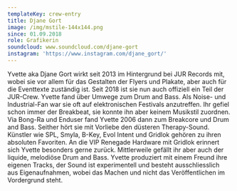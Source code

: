 ```yaml
---
templateKey: crew-entry
title: Djane Gort
image: /img/mstile-144x144.png
since: 01.09.2018
role: Grafikerin
soundcloud: www.soundcloud.com/djane-gort
instagram: 'https://www.instagram.com/djane_gort/'
---
```

Yvette aka Djane Gort wirkt seit 2013 im Hintergrund bei JUR Records mit, wobei sie vor allem für das Gestalten der Flyers und Plakate, aber auch für die Eventtexte zuständig ist. Seit 2018 ist sie nun auch offiziell ein Teil der JUR-Crew. Yvette fand über Umwege zum Drum and Bass. Als Noise- und Industrial-Fan war sie oft auf elektronischen Festivals anzutreffen. Ihr gefiel schon immer der Breakbeat, sie konnte ihn aber keinem Musikstil zuordnen. Via Bong-Ra und Enduser fand Yvette 2006 dann zum Breakcore und Drum and Bass. Seither hört sie mit Vorliebe den düsteren Therapy-Sound. Künstler wie SPL, Smyla, B-Key, Evol Intent und Gridlok gehören zu ihren absoluten Favoriten. An die VIP Renegade Hardware mit Gridlok erinnert sich Yvette besonders gerne zurück. Mittlerweile gefällt ihr aber auch der liquide, melodiöse Drum and Bass. Yvette produziert mit einem Freund ihre eigenen Tracks, der Sound ist experimentell und besteht ausschliesslich aus Eigenaufnahmen, wobei das Machen und nicht das Veröffentlichen im Vordergrund steht.
